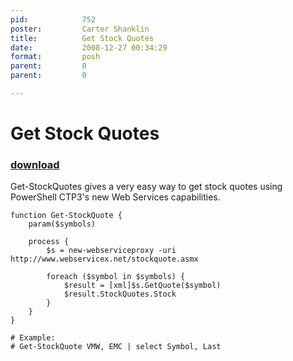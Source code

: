 ```yaml
---
pid:            752
poster:         Carter Shanklin
title:          Get Stock Quotes
date:           2008-12-27 00:34:29
format:         posh
parent:         0
parent:         0

---
```


# Get Stock Quotes

### [download](752.ps1)

Get-StockQuotes gives a very easy way to get stock quotes using PowerShell CTP3's new Web Services capabilities.

```posh
function Get-StockQuote {
	param($symbols)

	process {
		$s = new-webserviceproxy -uri http://www.webservicex.net/stockquote.asmx

		foreach ($symbol in $symbols) {
			$result = [xml]$s.GetQuote($symbol)
			$result.StockQuotes.Stock
		}
	}
}

# Example:
# Get-StockQuote VMW, EMC | select Symbol, Last
```

